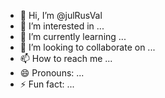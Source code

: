 - 👋 Hi, I’m @julRusVal
- 👀 I’m interested in ...
- 🌱 I’m currently learning ...
- 💞️ I’m looking to collaborate on ...
- 📫 How to reach me ...
- 😄 Pronouns: ...
- ⚡ Fun fact: ...

<!---
julRusVal/julRusVal is a ✨ special ✨ repository because its `README.md` (this file) appears on your GitHub profile.
You can click the Preview link to take a look at your changes.
--->
